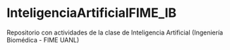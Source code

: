 # InteligenciaArtificialFIME_IB
Repositorio con actividades de la clase de Inteligencia Artificial (Ingeniería Biomédica - FIME UANL)
